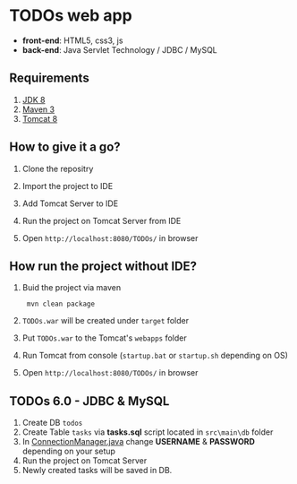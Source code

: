 # TODOs web app

* **front-end**: HTML5, css3, js
* **back-end**: Java Servlet Technology / JDBC / MySQL
	
## Requirements

1. [JDK 8](http://www.oracle.com/technetwork/java/javase/downloads/jdk8-downloads-2133151.html)
2. [Maven 3](http://maven.apache.org/)
4. [Tomcat 8](https://tomcat.apache.org/download-80.cgi)


## How to give it a go?

1. Clone the repositry
        
2. Import the project to IDE
        
3. Add Tomcat Server to IDE
        
4. Run the project on Tomcat Server from IDE

5. Open `http://localhost:8080/TODOs/` in browser


## How run the project without IDE?
        
1. Buid the project via maven
        
        mvn clean package
        
2. `TODOs.war` will be created under `target` folder
        
3. Put `TODOs.war` to the Tomcat's `webapps` folder
        
4. Run Tomcat from console (`startup.bat` or `startup.sh` depending on OS)

5. Open `http://localhost:8080/TODOs/` in browser

## TODOs 6.0 - JDBC & MySQL

1. Create DB `todos`
2. Create Table `tasks` via **tasks.sql** script located in `src\main\db` folder
3. In [ConnectionManager.java](src/main/java/org/exadel/todos/db/ConnectionManager.java) change **USERNAME** & **PASSWORD** depending on your setup
4. Run the project on Tomcat Server
5. Newly created tasks will be saved in DB. 